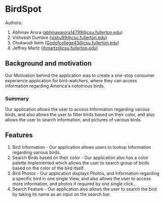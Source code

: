 # BirdSpot

Authors:

1. Abhinav Arora (abhinavarora14799@csu.fullerton.edu)
2. Vishvesh Dumbre (vishu99@csu.fullerton.edu)
3. Chukwudi Ikem (Godofcollege43@csu.fullerton.edu)
4. Jeffrey Martz (jhmartz@csu.fullerton.edu)

## Background and motivation

Our Motivation behind the application was to create a one-stop consumer experience application for bird-watchers, where they can access information regarding America's nototrious birds.

### Summary

Our application allows the user to access Information regarding various birds, and also allows the user to filter birds based on their color, and also allows the user to search information, and pictures of various birds.

## Features

1. Bird Information - Our application allows users to lookup Information regarding various birds.
2. Search Birds based on their color - Our application also has a color palette Implemented which allows the user to search group of birds based on the color of the bird itself.
3. Bird Photos - Our application displays Photos, and Information regarding a specific bird in one single View, and also allows the user to access more information, and photos if required by one single click..
4. Search Feature - Our application also allows the user to search the bird by taking its name as an input on the search bar.
